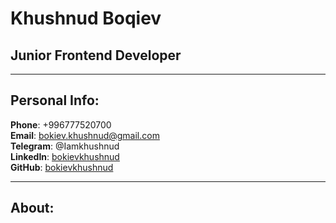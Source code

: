 # Khushnud Boqiev
## Junior Frontend Developer
--------------------------
## Personal Info:
**Phone**: +996777520700   
**Email**: bokiev.khushnud@gmail.com  
**Telegram**: @Iamkhushnud   
**LinkedIn**: [bokievkhushnud](https://www.linkedin.com/in/bokievkhushnud/)   
**GitHub**: [bokievkhushnud](https://github.com/bokievkhushnud/)

--------------------------
## About:


